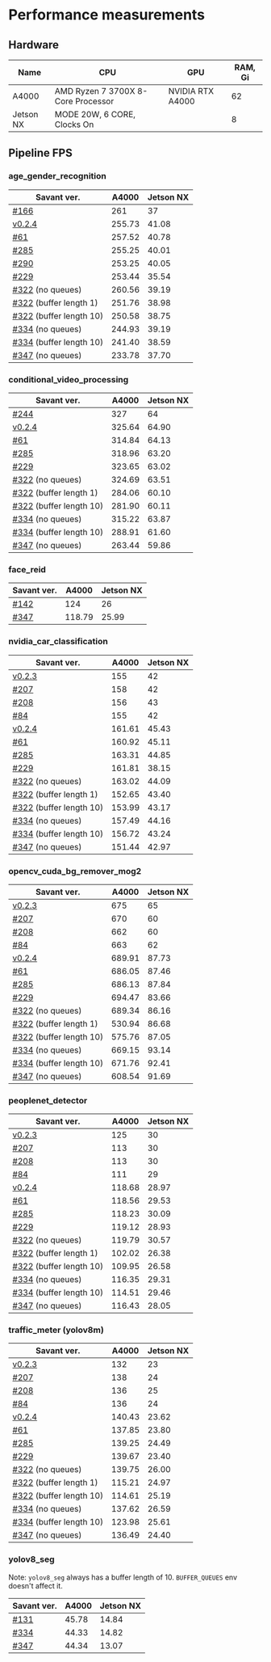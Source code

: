 # Performance measurements

## Hardware

| Name      | CPU                                | GPU              | RAM, Gi |
| --------- | ---------------------------------- | ---------------- | ------- |
| A4000     | AMD Ryzen 7 3700X 8-Core Processor | NVIDIA RTX A4000 | 62      |
| Jetson NX | MODE 20W, 6 CORE, Clocks On        |                  | 8       |

## Pipeline FPS

### age_gender_recognition

| Savant ver.                                                                      | A4000  | Jetson NX |
|----------------------------------------------------------------------------------|--------|-----------|
| [#166](https://github.com/insight-platform/Savant/issues/166)                    | 261    | 37        |
| [v0.2.4](https://github.com/insight-platform/Savant/tree/v0.2.4)                 | 255.73 | 41.08     |
| [#61](https://github.com/insight-platform/Savant/issues/61)                      | 257.52 | 40.78     |
| [#285](https://github.com/insight-platform/Savant/issues/285)                    | 255.25 | 40.01     |
| [#290](https://github.com/insight-platform/Savant/issues/290)                    | 253.25 | 40.05     |
| [#229](https://github.com/insight-platform/Savant/issues/229)                    | 253.44 | 35.54     |
| [#322](https://github.com/insight-platform/Savant/issues/322) (no queues)        | 260.56 | 39.19     |
| [#322](https://github.com/insight-platform/Savant/issues/322) (buffer length 1)  | 251.76 | 38.98     |
| [#322](https://github.com/insight-platform/Savant/issues/322) (buffer length 10) | 250.58 | 38.75     |
| [#334](https://github.com/insight-platform/Savant/issues/334) (no queues)        | 244.93 | 39.19     |
| [#334](https://github.com/insight-platform/Savant/issues/334) (buffer length 10) | 241.40 | 38.59     |
| [#347](https://github.com/insight-platform/Savant/issues/347) (no queues)        | 233.78 | 37.70     |

### conditional_video_processing

| Savant ver.                                                                      | A4000  | Jetson NX |
| -------------------------------------------------------------------------------- | ------ |-----------|
| [#244](https://github.com/insight-platform/Savant/issues/244)                    | 327    | 64        |
| [v0.2.4](https://github.com/insight-platform/Savant/tree/v0.2.4)                 | 325.64 | 64.90     |
| [#61](https://github.com/insight-platform/Savant/issues/61)                      | 314.84 | 64.13     |
| [#285](https://github.com/insight-platform/Savant/issues/285)                    | 318.96 | 63.20     |
| [#229](https://github.com/insight-platform/Savant/issues/229)                    | 323.65 | 63.02     |
| [#322](https://github.com/insight-platform/Savant/issues/322) (no queues)        | 324.69 | 63.51     |
| [#322](https://github.com/insight-platform/Savant/issues/322) (buffer length 1)  | 284.06 | 60.10     |
| [#322](https://github.com/insight-platform/Savant/issues/322) (buffer length 10) | 281.90 | 60.11     |
| [#334](https://github.com/insight-platform/Savant/issues/334) (no queues)        | 315.22 | 63.87     |
| [#334](https://github.com/insight-platform/Savant/issues/334) (buffer length 10) | 288.91 | 61.60     |
| [#347](https://github.com/insight-platform/Savant/issues/347) (no queues)        | 263.44 | 59.86     |

### face_reid

| Savant ver.                                                   | A4000  | Jetson NX |
|---------------------------------------------------------------|--------|-----------|
| [#142](https://github.com/insight-platform/Savant/issues/142) | 124    | 26        |
| [#347](https://github.com/insight-platform/Savant/issues/347) | 118.79 | 25.99     |

### nvidia_car_classification

| Savant ver.                                                                      | A4000  | Jetson NX |
| -------------------------------------------------------------------------------- | ------ |-----------|
| [v0.2.3](https://github.com/insight-platform/Savant/tree/v0.2.3)                 | 155    | 42        |
| [#207](https://github.com/insight-platform/Savant/issues/207)                    | 158    | 42        |
| [#208](https://github.com/insight-platform/Savant/issues/208)                    | 156    | 43        |
| [#84](https://github.com/insight-platform/Savant/issues/84)                      | 155    | 42        |
| [v0.2.4](https://github.com/insight-platform/Savant/tree/v0.2.4)                 | 161.61 | 45.43     |
| [#61](https://github.com/insight-platform/Savant/issues/61)                      | 160.92 | 45.11     |
| [#285](https://github.com/insight-platform/Savant/issues/285)                    | 163.31 | 44.85     |
| [#229](https://github.com/insight-platform/Savant/issues/229)                    | 161.81 | 38.15     |
| [#322](https://github.com/insight-platform/Savant/issues/322) (no queues)        | 163.02 | 44.09     |
| [#322](https://github.com/insight-platform/Savant/issues/322) (buffer length 1)  | 152.65 | 43.40     |
| [#322](https://github.com/insight-platform/Savant/issues/322) (buffer length 10) | 153.99 | 43.17     |
| [#334](https://github.com/insight-platform/Savant/issues/334) (no queues)        | 157.49 | 44.16     |
| [#334](https://github.com/insight-platform/Savant/issues/334) (buffer length 10) | 156.72 | 43.24     |
| [#347](https://github.com/insight-platform/Savant/issues/347) (no queues)        | 151.44 | 42.97     |

### opencv_cuda_bg_remover_mog2

| Savant ver.                                                                      | A4000  | Jetson NX |
| -------------------------------------------------------------------------------- | ------ | --------- |
| [v0.2.3](https://github.com/insight-platform/Savant/tree/v0.2.3)                 | 675    | 65        |
| [#207](https://github.com/insight-platform/Savant/issues/207)                    | 670    | 60        |
| [#208](https://github.com/insight-platform/Savant/issues/208)                    | 662    | 60        |
| [#84](https://github.com/insight-platform/Savant/issues/84)                      | 663    | 62        |
| [v0.2.4](https://github.com/insight-platform/Savant/tree/v0.2.4)                 | 689.91 | 87.73     |
| [#61](https://github.com/insight-platform/Savant/issues/61)                      | 686.05 | 87.46     |
| [#285](https://github.com/insight-platform/Savant/issues/285)                    | 686.13 | 87.84     |
| [#229](https://github.com/insight-platform/Savant/issues/229)                    | 694.47 | 83.66     |
| [#322](https://github.com/insight-platform/Savant/issues/322) (no queues)        | 689.34 | 86.16     |
| [#322](https://github.com/insight-platform/Savant/issues/322) (buffer length 1)  | 530.94 | 86.68     |
| [#322](https://github.com/insight-platform/Savant/issues/322) (buffer length 10) | 575.76 | 87.05     |
| [#334](https://github.com/insight-platform/Savant/issues/334) (no queues)        | 669.15 | 93.14     |
| [#334](https://github.com/insight-platform/Savant/issues/334) (buffer length 10) | 671.76 | 92.41     |
| [#347](https://github.com/insight-platform/Savant/issues/347) (no queues)        | 608.54 | 91.69     |

### peoplenet_detector

| Savant ver.                                                                      | A4000  | Jetson NX |
| -------------------------------------------------------------------------------- | ------ | --------- |
| [v0.2.3](https://github.com/insight-platform/Savant/tree/v0.2.3)                 | 125    | 30        |
| [#207](https://github.com/insight-platform/Savant/issues/207)                    | 113    | 30        |
| [#208](https://github.com/insight-platform/Savant/issues/208)                    | 113    | 30        |
| [#84](https://github.com/insight-platform/Savant/issues/84)                      | 111    | 29        |
| [v0.2.4](https://github.com/insight-platform/Savant/tree/v0.2.4)                 | 118.68 | 28.97     |
| [#61](https://github.com/insight-platform/Savant/issues/61)                      | 118.56 | 29.53     |
| [#285](https://github.com/insight-platform/Savant/issues/285)                    | 118.23 | 30.09     |
| [#229](https://github.com/insight-platform/Savant/issues/229)                    | 119.12 | 28.93     |
| [#322](https://github.com/insight-platform/Savant/issues/322) (no queues)        | 119.79 | 30.57     |
| [#322](https://github.com/insight-platform/Savant/issues/322) (buffer length 1)  | 102.02 | 26.38     |
| [#322](https://github.com/insight-platform/Savant/issues/322) (buffer length 10) | 109.95 | 26.58     |
| [#334](https://github.com/insight-platform/Savant/issues/334) (no queues)        | 116.35 | 29.31     |
| [#334](https://github.com/insight-platform/Savant/issues/334) (buffer length 10) | 114.51 | 29.46     |
| [#347](https://github.com/insight-platform/Savant/issues/347) (no queues)        | 116.43 | 28.05     |

### traffic_meter (yolov8m)

| Savant ver.                                                                      | A4000  | Jetson NX |
| -------------------------------------------------------------------------------- | ------ | --------- |
| [v0.2.3](https://github.com/insight-platform/Savant/tree/v0.2.3)                 | 132    | 23        |
| [#207](https://github.com/insight-platform/Savant/issues/207)                    | 138    | 24        |
| [#208](https://github.com/insight-platform/Savant/issues/208)                    | 136    | 25        |
| [#84](https://github.com/insight-platform/Savant/issues/84)                      | 136    | 24        |
| [v0.2.4](https://github.com/insight-platform/Savant/tree/v0.2.4)                 | 140.43 | 23.62     |
| [#61](https://github.com/insight-platform/Savant/issues/61)                      | 137.85 | 23.80     |
| [#285](https://github.com/insight-platform/Savant/issues/285)                    | 139.25 | 24.49     |
| [#229](https://github.com/insight-platform/Savant/issues/229)                    | 139.67 | 23.40     |
| [#322](https://github.com/insight-platform/Savant/issues/322) (no queues)        | 139.75 | 26.00     |
| [#322](https://github.com/insight-platform/Savant/issues/322) (buffer length 1)  | 115.21 | 24.97     |
| [#322](https://github.com/insight-platform/Savant/issues/322) (buffer length 10) | 114.61 | 25.19     |
| [#334](https://github.com/insight-platform/Savant/issues/334) (no queues)        | 137.62 | 26.59     |
| [#334](https://github.com/insight-platform/Savant/issues/334) (buffer length 10) | 123.98 | 25.61     |
| [#347](https://github.com/insight-platform/Savant/issues/347) (no queues)        | 136.49 | 24.40     |

### yolov8_seg

Note: `yolov8_seg` always has a buffer length of 10. `BUFFER_QUEUES` env doesn't affect it.

| Savant ver.                                                   | A4000 | Jetson NX |
|---------------------------------------------------------------|-------|-----------|
| [#131](https://github.com/insight-platform/Savant/issues/131) | 45.78 | 14.84     |
| [#334](https://github.com/insight-platform/Savant/issues/334) | 44.33 | 14.82     |
| [#347](https://github.com/insight-platform/Savant/issues/347) | 44.34 | 13.07     |
